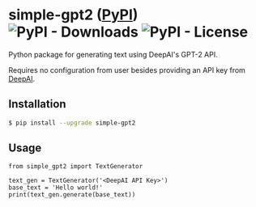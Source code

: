 

# simple-gpt2 ([PyPI](https://pypi.org/project/simple-gpt2/)) ![PyPI - Downloads](https://img.shields.io/pypi/dm/simple-gpt2) ![PyPI - License](https://img.shields.io/pypi/l/simple-gpt2)
Python package for generating text using DeepAI's GPT-2 API.

Requires no configuration from user besides providing an API key from [DeepAI](https://deepai.org).

## Installation

```sh
$ pip install --upgrade simple-gpt2
```

## Usage
```python3
from simple_gpt2 import TextGenerator

text_gen = TextGenerator('<DeepAI API Key>')
base_text = 'Hello world!'
print(text_gen.generate(base_text))
```
